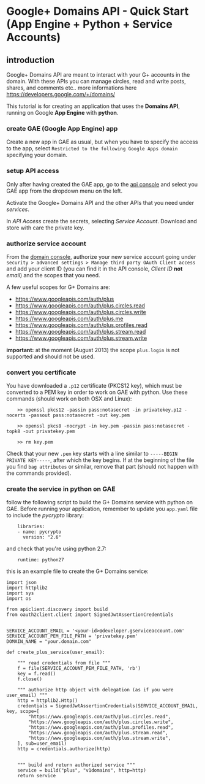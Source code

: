 # Google+ Domains API - Quick Start (App Engine + Python + Service Accounts) #

## introduction ##

Google+ Domains API are meant to interact with your G+ accounts in the domain. With these APIs you can manage circles, read and write posts, shares, and  comments etc.. more informations  here https://developers.google.com/+/domains/


This tutorial is for creating an application that uses the **Domains API**, running on Google **App Engine** with **python**.

### create GAE (Google App Engine) app ###

Create a new app in GAE as usual, but when you have to specify the access to the app, select `Restricted to the following Google Apps domain` specifying your domain.

### setup API access ###

Only after having created the GAE app, go to the [api console](https://code.google.com/apis/console) and select you GAE app from the dropdown menu on the left.

Activate the Google+ Domains API and the other APIs that you need under _services_.

In _API Access_ create the secrets, selecting _Service Account_. Download and store with care the private key.

### authorize service account

From the [domain console](http://admin.google.com), authorize your new service account going under `security > advanced settings > Manage third party OAuth Client access` and add your client ID (you can find it in the API console, _Client ID_ **not** _email_) and the scopes that you need.

A few useful scopes for G+ Domains are:

  * https://www.googleapis.com/auth/plus
  * https://www.googleapis.com/auth/plus.circles.read
  * https://www.googleapis.com/auth/plus.circles.write
  * https://www.googleapis.com/auth/plus.me
  * https://www.googleapis.com/auth/plus.profiles.read
  * https://www.googleapis.com/auth/plus.stream.read
  * https://www.googleapis.com/auth/plus.stream.write

**important:** at the moment (August 2013) the scope `plus.login` is not supported and should not be used.

### convert you certificate ###

You have downloaded a `.p12` certificate (PKCS12 key), which must be converted to a PEM key in order to work on GAE with python. Use these commands (should work on both OSX and Linux):
```
    >> openssl pkcs12 -passin pass:notasecret -in privatekey.p12 -nocerts -passout pass:notasecret -out key.pem
    
    >> openssl pkcs8 -nocrypt -in key.pem -passin pass:notasecret -topk8 -out privatekey.pem
    
    >> rm key.pem
```
Check that your new `.pem` key starts with a line similar to `-----BEGIN PRIVATE KEY-----`, after which the key begins. If at the beginning of the file you find `bag attributes` or similar, remove that part (should not happen with the commands provided).

### create the service in python on GAE ###

follow the following script to build the G+ Domains service with python on GAE. Before running your application, remember to update you `app.yaml` file to include the _pycrypto_ library:
```
    libraries:
    - name: pycrypto
      version: "2.6"
```
and check that you're using python 2.7:
```
    runtime: python27
```
this is an example file to create the G+ Domains service:

```
import json
import httplib2
import sys
import os

from apiclient.discovery import build
from oauth2client.client import SignedJwtAssertionCredentials


SERVICE_ACCOUNT_EMAIL = '<your-id>@developer.gserviceaccount.com'
SERVICE_ACCOUNT_PEM_FILE_PATH = 'privatekey.pem'
DOMAIN_NAME = "your.domain.com"

def create_plus_service(user_email):

    """ read credentials from file """
    f = file(SERVICE_ACCOUNT_PEM_FILE_PATH, 'rb')
    key = f.read()
    f.close()

    """ authorize http object with delegation (as if you were user_email) """
    http = httplib2.Http()
    credentials = SignedJwtAssertionCredentials(SERVICE_ACCOUNT_EMAIL, key, scope=[
        "https://www.googleapis.com/auth/plus.circles.read",
        "https://www.googleapis.com/auth/plus.circles.write",
        "https://www.googleapis.com/auth/plus.profiles.read",
        "https://www.googleapis.com/auth/plus.stream.read",
        "https://www.googleapis.com/auth/plus.stream.write",
    ], sub=user_email)
    http = credentials.authorize(http)

    
    """ build and return authorized service """
    service = build("plus", "v1domains", http=http)
    return service
```